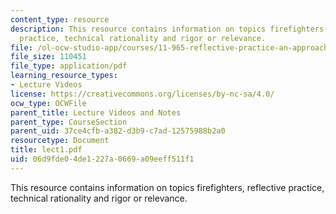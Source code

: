 ```yaml
---
content_type: resource
description: This resource contains information on topics firefighters, reflective
  practice, technical rationality and rigor or relevance.
file: /ol-ocw-studio-app/courses/11-965-reflective-practice-an-approach-for-expanding-your-learning-frontiers-january-iap-2007/06d9fde04de1227a0669a09eeff511f1_lect1.pdf
file_size: 110451
file_type: application/pdf
learning_resource_types:
- Lecture Videos
license: https://creativecommons.org/licenses/by-nc-sa/4.0/
ocw_type: OCWFile
parent_title: Lecture Videos and Notes
parent_type: CourseSection
parent_uid: 37ce4cfb-a382-d3b9-c7ad-12575988b2a0
resourcetype: Document
title: lect1.pdf
uid: 06d9fde0-4de1-227a-0669-a09eeff511f1
---
```

This resource contains information on topics firefighters, reflective practice, technical rationality and rigor or relevance.